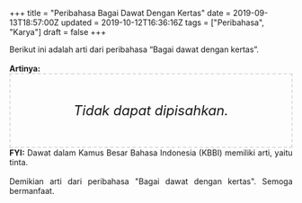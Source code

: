 +++
title = "Peribahasa Bagai Dawat Dengan Kertas"
date = 2019-09-13T18:57:00Z
updated = 2019-10-12T16:36:16Z
tags = ["Peribahasa", "Karya"]
draft = false
+++

<div dir="ltr" style="text-align: left;" trbidi="on"><div style="text-align: justify;">Berikut ini adalah arti dari peribahasa “Bagai dawat dengan kertas”.</div><br /><div style="text-align: justify;"><b>Artinya:</b></div><div style="border: 2px dashed #ddd; font-size: 24px; height: auto; margin: 0 auto; padding: 50px; text-align: center; width: auto;"><i>Tidak dapat dipisahkan.</i></div><div style="text-align: justify;"><b>FYI:</b> Dawat dalam Kamus Besar Bahasa Indonesia (KBBI) memiliki arti, yaitu tinta.<br /><br /></div><div style="text-align: justify;">Demikian arti dari peribahasa "Bagai dawat dengan kertas". Semoga bermanfaat.</div></div>
